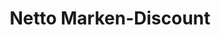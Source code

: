 ---
title: "Netto Marken-Discount"
url: /chemnitz/netto-marken-discount-margaretenstrasse/
shop: Supermarkt
---